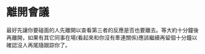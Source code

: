 [Title]: # (離開會議)
[Order]: # (6)

# 離開會議

最好先讓你要碰面的人先離開以查看第三者的反應是否也要離去。等大約十分鐘後再離開，如果有其它同事在場(看起來和你沒有牽連關係)應該繼續再留個十分鐘以確認沒人再尾隨跟踪你了。
